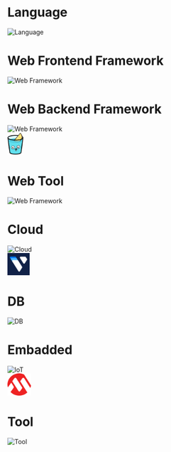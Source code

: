 # Language
![Language](https://skillicons.dev/icons?i=go,c,cpp,cs,java,kotlin,js,css,html,py,md)
# Web Frontend Framework
![Web Framework](https://skillicons.dev/icons?i=react,gatsby,vue,svelte,tailwind,next,nuxt)

# Web Backend Framework
![Web Framework](https://skillicons.dev/icons?i=ktor,flask,express,nodejs,spring,nest)  
<img src="https://raw.githubusercontent.com/gin-gonic/logo/master/color.png" height=50>

# Web Tool
![Web Framework](https://skillicons.dev/icons?i=nginx,cloudflare)

# Cloud
![Cloud](https://skillicons.dev/icons?i=aws,azure,gcp)  
<img src="logo/vultr.svg" height=50>  

# DB
![DB](https://skillicons.dev/icons?i=postgres,sqlite)

# Embadded
![IoT](https://skillicons.dev/icons?i=arduino,raspberrypi,linux)  
<img src="logo/MCHP.svg" height=50>  

# Tool
![Tool](https://skillicons.dev/icons?i=linux,git,github,docker,cmake,idea,vscode,gradle,maven)

